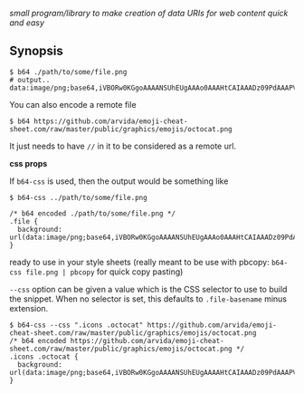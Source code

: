 
*small program/library to make creation of data URIs for web content quick and easy*

## Synopsis

    $ b64 ./path/to/some/file.png
    # output..
    data:image/png;base64,iVBORw0KGgoAAAANSUhEUgAAAo0AAAHtCAIAAADz09PdAAAPVmlDQ1BJQ0Mg...

You can also encode a remote file

    $ b64 https://github.com/arvida/emoji-cheat-sheet.com/raw/master/public/graphics/emojis/octocat.png

It just needs to have `//` in it to be considered as a remote url.


**css props**

If `b64-css` is used, then the output would be something like

    $ b64-css ../path/to/some/file.png 

    /* b64 encoded ./path/to/some/file.png */
    .file {
      background: url(data:image/png;base64,iVBORw0KGgoAAAANSUhEUgAAAo0AAAHtCAIAAADz09PdAAAPVmlDQ1BJQ0Mg...)
    }

ready to use in your style sheets (really meant to be use with pbcopy:
`b64-css file.png | pbcopy` for quick copy pasting)

`--css` option can be given a value which is the CSS selector to use to
build the snippet. When no selector is set, this defaults to
`.file-basename` minus extension.

    $ b64-css --css ".icons .octocat" https://github.com/arvida/emoji-cheat-sheet.com/raw/master/public/graphics/emojis/octocat.png
    /* b64 encoded https://github.com/arvida/emoji-cheat-sheet.com/raw/master/public/graphics/emojis/octocat.png */
    .icons .octocat {
      background: url(data:image/png;base64,iVBORw0KGgoAAAANSUhEUgAAAAHtCAIAAADz09PdAAAPVmlDQ1BJQ0Mg...)
    }


